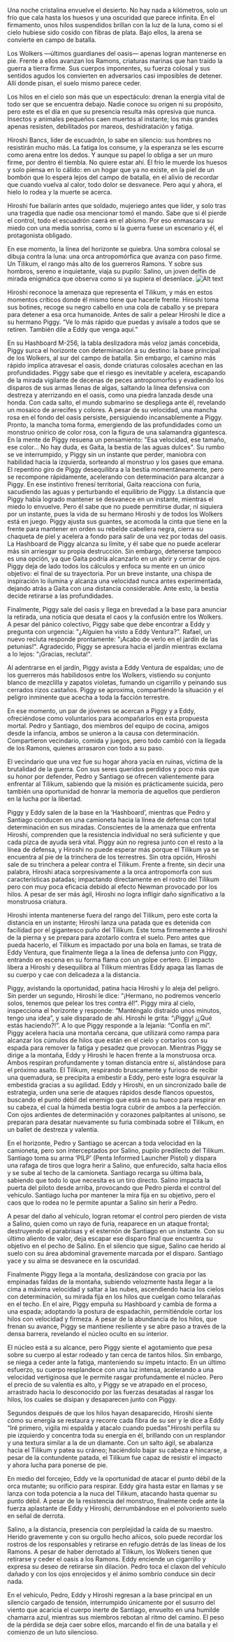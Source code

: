 Una noche cristalina envuelve el desierto. No hay nada a kilómetros, solo un frío que cala hasta los huesos y una oscuridad que parece infinita. En el firmamento, unos hilos suspendidos brillan con la luz de la luna, como si el cielo hubiese sido cosido con fibras de plata. Bajo ellos, la arena se convierte en campo de batalla.

Los Wolkers —últimos guardianes del oasis— apenas logran mantenerse en pie. Frente a ellos avanzan los Ramons, criaturas marinas que han traído la guerra a tierra firme. Sus cuerpos imponentes, su fuerza colosal y sus sentidos agudos los convierten en adversarios casi imposibles de detener. Allí donde pisan, el suelo mismo parece ceder.

Los hilos en el cielo son más que un espectáculo: drenan la energía vital de todo ser que se encuentra debajo. Nadie conoce su origen ni su propósito, pero este es el día en que su presencia resulta más opresiva que nunca. Insectos y animales pequeños caen muertos al instante; los más grandes apenas resisten, debilitados por mareos, deshidratación y fatiga. 

Hiroshi Bancs, líder de escuadrón, lo sabe en silencio: sus hombres no resistirán mucho más. La fatiga los consume, y la esperanza se les escurre como arena entre los dedos. Y aunque su papel lo obliga a ser un muro firme, por dentro él tiembla. No quiere estar ahí. El frío le muerde los huesos y solo piensa en lo cálido: en un hogar que ya no existe, en la piel de un bombón que lo espera lejos del campo de batalla, en el alivio de recordar que cuando vuelva al calor, todo dolor se desvanece. Pero aquí y ahora, el hielo lo rodea y la muerte se acerca.

Hiroshi fue bailarín antes que soldado, mujeriego antes que líder, y solo tras una tragedia que nadie osa mencionar tomó el mando. Sabe que si él pierde el control, todo el escuadrón caerá en el abismo. Por eso enmascara su miedo con una media sonrisa, como si la guerra fuese un escenario y él, el protagonista obligado.

En ese momento, la línea del horizonte se quiebra. Una sombra colosal se dibuja contra la luna: una orca antropomórfica que avanza con paso firme. Un Tilikum, el rango más alto de los guerreros Ramons. Y sobre sus hombros, sereno e inquietante, viaja su pupilo: Salino, un joven delfín de mirada enigmática que observa como si ya supiera el desenlace.
![Alt text](comic-1.png)


Hiroshi reconoce la amenaza que representa el Tilikum, y más en estos momentos críticos donde él mismo tiene que hacerle frente. Hiroshi toma sus botines, recoge su negro cabello en una cola de caballo y se prepara para detener a esa orca humanoide. Antes de salir a pelear Hiroshi le dice a su hermano Piggy. “Ve lo más rápido que puedas y avísale a todos que se retiren. También dile a Eddy que venga aquí.”

En su Hashboard M-256, la tabla deslizadora más veloz jamás concebida, Piggy surca el horizonte con determinación a su destino: la base principal de los Wolkers, al sur del campo de batalla. Sin embargo, el camino más rápido implica atravesar el oasis, donde criaturas colosales acechan en las profundidades.
Piggy sabe que el riesgo es inevitable y acelera, escapando de la mirada vigilante de decenas de peces antropomorfos y evadiendo los disparos de sus armas llenas de algas, saltando la línea defensiva con destreza y aterrizando en el oasis, como una piedra lanzada desde una honda. Con cada salto, el mundo submarino se despliega ante él, revelando un mosaico de arrecifes y colores.
A pesar de su velocidad, una mancha rosa en el fondo del oasis persiste, persiguiendo incansablemente a Piggy. Pronto, la mancha toma forma, emergiendo de las profundidades como un monstruo onírico de color rosa, con la figura de una salamandra gigantesca. En la mente de Piggy resuena un pensamiento: "Esa velocidad, ese tamaño, ese color... No hay duda, es Gaita, la bestia de las aguas dulces".
Su rumbo se ve interrumpido, y Piggy sin un instante que perder, maniobra con habilidad hacia la izquierda, sorteando al monstruo y los gases que emana. El repentino giro de Piggy desequilibra a la bestia momentáneamente, pero se recompone rápidamente, acelerando con determinación para alcanzar a Piggy. En ese instintivo frenesí territorial, Gaita reacciona con furia, sacudiendo las aguas y perturbando el equilibrio de Piggy.
La distancia que Piggy había logrado mantener se desvanece en un instante, mientras el miedo lo envuelve. Pero él sabe que no puede permitirse dudar, ni siquiera por un instante, pues la vida de su hermano Hiroshi y de todos los Wolkers está en juego. Piggy ajusta sus guantes, se acomoda la cinta que tiene en la frente para mantener en orden su rebelde cabellera negra, cierra su chaqueta de piel y acelera a fondo para salir de una vez por todas del oasis.
La Hashboard de Piggy alcanza su límite, y él sabe que no puede acelerar más sin arriesgar su propia destrucción. Sin embargo, detenerse tampoco es una opción, ya que Gaita podría alcanzarlo en un abrir y cerrar de ojos. Piggy deja de lado todos los cálculos y enfoca su mente en un único objetivo: el final de su trayectoria. Por un breve instante, una chispa de inspiración lo ilumina y alcanza una velocidad nunca antes experimentada, dejando atrás a Gaita con una distancia considerable. Ante esto, la bestia decide retirarse a las profundidades.

Finalmente, Piggy sale del oasis y llega en brevedad a la base para anunciar la retirada, una noticia que desata el caos y la confusión entre los Wolkers. A pesar del pánico colectivo, Piggy sabe que debe encontrar a Eddy y pregunta con urgencia: "¿Alguien ha visto a Eddy Ventura?". Rafael, un nuevo recluta responde prontamente: "¡Acabo de verlo en el jardín de las petunias!". Agradecido, Piggy se apresura hacia el jardín mientras exclama a lo lejos: "¡Gracias, recluta!".

Al adentrarse en el jardín, Piggy avista a Eddy Ventura de espaldas; uno de los guerreros más habilidosos entre los Wolkers, vistiendo su conjunto blanco de mezclilla y zapatos violetas, fumando un cigarrillo y peinando sus cerrados rizos castaños. Piggy se aproxima, compartiéndo la situación y el peligro inminente que acecha a toda la facción terrestre.

En ese momento, un par de jóvenes se acercan a Piggy y a Eddy, ofreciéndose como voluntarios para acompañarlos en esta propuesta mortal. Pedro y Santiago, dos miembros del equipo de cocina, amigos desde la infancia, ambos se unieron a la causa con determinación. Compartieron vecindario, comida y juegos, pero todo cambió con la llegada de los Ramons, quienes arrasaron con todo a su paso.

El vecindario que una vez fue su hogar ahora yacía en ruinas, víctima de la brutalidad de la guerra. Con sus seres queridos perdidos y poco más que su honor por defender, Pedro y Santiago se ofrecen valientemente para enfrentar al Tilikum, sabiendo que la misión es prácticamente suicida, pero también una oportunidad de honrar la memoria de aquellos que perdieron en la lucha por la libertad.

Piggy y Eddy salen de la base en la ‘Hashboard’, mientras que Pedro y Santiago conducen en una camioneta hacia la línea de defensa con total determinación en sus miradas. Conscientes de la amenaza que enfrenta Hiroshi, comprenden que la resistencia individual no será suficiente y que cada pizca de ayuda será vital.
Piggy aún no regresa junto con el resto a la línea de defensa, y Hiroshi no puede esperar más porque el Tilikum ya se encuentra al pie de la trinchera de los terrestres. Sin otra opción, Hiroshi sale de su trinchera a pelear contra el Tilikum. Frente a frente, sin decir una palabra, Hiroshi ataca sorpresivamente a la orca antropomorfa con sus características patadas; impactando directamente en el rostro del Tilikum pero con muy poca eficacia debido al efecto Newman provocado por los hilos. A pesar de ser más ágil, Hiroshi no logra infligir daño significativo a la monstruosa criatura.

Hiroshi intenta mantenerse fuera del rango del Tilikum, pero este corta la distancia en un instante; Hiroshi lanza una patada que es detenida con facilidad por el gigantesco puño del Tilikum. Este toma firmemente a Hiroshi de la pierna y se prepara para azotarlo contra el suelo. Pero antes que pueda hacerlo, el Tilikum es impactado por una bola en llamas, se trata de Eddy Ventura, que finalmente llega a la línea de defensa junto con Piggy, entrando en escena en su forma flama con un golpe certero. El impacto libera a Hiroshi y desequilibra al Tilikum mientras Eddy apaga las llamas de su cuerpo y cae con delicadeza a la distancia.

Piggy, avistando la oportunidad, patina hacia Hiroshi y lo aleja del peligro. Sin perder un segundo, Hiroshi le dice: "¡Hermano, no podremos vencerlo solos, tenemos que pelear los tres contra él!". Piggy mira al cielo, inspecciona el horizonte y responde: “Manténgalo distraído unos minutos, tengo una idea”, y sale disparado de ahí. Hiroshi le grita: “¡Piggy! ¡¿Qué estás haciendo?!”. A lo que Piggy responde a la lejanía: “Confía en mí”.
Piggy acelera hacia una montaña cercana, que utilizará como rampa para alcanzar los cúmulos de hilos que están en el cielo y cortarlos con su espada para remover la fatiga y pesadez que provocan. Mientras Piggy se dirige a la montaña, Eddy y Hiroshi le hacen frente a la monstruosa orca. Ambos respiran profundamente y toman distancia entre sí, alistándose para el próximo asalto. El Tilikum, respirando bruscamente y furioso de recibir una quemadura, se precipita a embestir a Eddy, pero este logra esquivar la embestida gracias a su agilidad.
Eddy y Hiroshi, en un sincronizado baile de estrategia, urden una serie de ataques rápidos desde flancos opuestos, buscando el punto débil del enemigo que está en su hueco para respirar en su cabeza, el cual la húmeda bestia logra cubrir de ambos a la perfección. Con ojos ardientes de determinación y corazones palpitantes al unísono, se preparan para desatar nuevamente su furia combinada sobre el Tilikum, en un ballet de destreza y valentía.

En el horizonte, Pedro y Santiago se acercan a toda velocidad en la camioneta, pero son interceptados por Salino, pupilo predilecto del Tilikum. Santiago toma su arma ‘PILP’ (Penta Informed Launcher Pistol) y dispara una rafaga de tiros que logra herir a Salino, que enfurecido, salta hacia ellos y se sube al techo de la camioneta. Santiago recarga su última bala, sabiendo que todo lo que necesita es un tiro directo. Salino impacta la puerta del piloto desde arriba, provocando que Pedro pierda el control del vehículo. Santiago lucha por mantener la mira fija en su objetivo, pero el caos que lo rodea no le permite apuntar a Salino sin herir a Pedro.

A pesar del daño al vehículo, logran retomar el control pero pierden de vista a Salino, quien como un rayo de furia, reaparece en un ataque frontal; destruyendo el parabrisas y el esternón de Santiago en un instante. Con su último aliento de valor, deja escapar ese disparo final que encuentra su objetivo en el pecho de Salino. En el silencio que sigue, Salino cae herido al suelo con su área abdominal gravemente marcada por el disparo. Santiago yace y su alma se desvanece en la oscuridad.

Finalmente Piggy llega a la montaña, deslizándose con gracia por las empinadas faldas de la montaña, subiendo velozmente hasta llegar a la cima a máxima velocidad y saltar a las nubes, ascendiendo hacia los cielos con determinación, su mirada fija en los hilos que cuelgan como telarañas en el techo. En el aire, Piggy empuña su Hashboard y cambia de forma a una espada; adoptando la postura de espadachín, permitiéndole cortar los hilos con velocidad y firmeza. A pesar de la abundancia de los hilos, que frenan su avance, Piggy se mantiene resiliente y se abre paso a través de la densa barrera, revelando el núcleo oculto en su interior.

El núcleo está a su alcance, pero Piggy siente el agotamiento que pesa sobre su cuerpo al estar rodeado y tan cerca de tantos hilos. Sin embargo, se niega a ceder ante la fatiga, manteniendo su ímpetu intacto. En un último esfuerzo, su cuerpo resplandece con una luz intensa, acelerando a una velocidad vertiginosa que le permite rasgar profundamente el núcleo. Pero el precio de su valentía es alto, y Piggy se ve atrapado en el proceso, arrastrado hacia lo desconocido por las fuerzas desatadas al rasgar los hilos, los cuales se disipan y desaparecen junto con Piggy.

Segundos después de que los hilos hayan desaparecido, Hiroshi siente cómo su energía se restaura y recorre cada fibra de su ser y le dice a Eddy “Iré primero, vigila mi espalda y atacalo cuando puedas”.Hiroshi perfila su pie izquierdo y concentra toda su energía en él, brillando con un resplandor y una textura similar a la de un diamante. Con un salto ágil, se abalanza hacia el Tilikum y patea su cráneo; haciéndolo bajar su cabeza e hincarse, a pesar de la contundente patada, el Tilikum fue capaz de resistir el impacto y ahora lucha para ponerse de pie.

En medio del forcejeo, Eddy ve la oportunidad de atacar el punto débil de la orca mutante; su orificio para respirar. Eddy gira hasta estar en llamas y se lanza con toda potencia a la nuca del Tilikum, atacando hasta quemar su punto débil. A pesar de la resistencia del monstruo, finalmente cede ante la fuerza aplastante de Eddy y Hiroshi, derrumbándose en el polvoriento suelo en señal de derrota.

Salino, a la distancia, presencia con perplejidad la caída de su maestro. Herido gravemente y con su orgullo hecho añicos, solo puede recordar los rostros de los responsables y retirarse en refugio detrás de las líneas de los Ramons. A pesar de haber derrotado al Tilikum, los Wolkers tienen que retirarse y ceder el oasis a los Ramons. Eddy enciende un cigarrillo y expresa su deseo de retirarse sin dilación. Pedro toca el claxon del vehículo dañado y con los ojos enrojecidos y el ánimo sombrío conduce sin decir nada.

En el vehículo, Pedro, Eddy y Hiroshi regresan a la base principal en un silencio cargado de tensión, interrumpido únicamente por el susurro del viento que acaricia el cuerpo inerte de Santiago, envuelto en una humilde chamarra azul, mientras sus miembros rebotan al ritmo del camino. El peso de la pérdida se deja caer sobre ellos, marcando el fin de una batalla y el comienzo de un luto silencioso.
